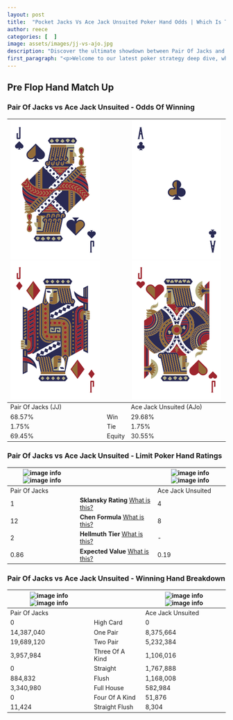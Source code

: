 ```yaml
---
layout: post
title:  "Pocket Jacks Vs Ace Jack Unsuited Poker Hand Odds | Which Is The Better Hand In Poker? A Complete Guide"
author: reece
categories: [  ]
image: assets/images/jj-vs-ajo.jpg
description: "Discover the ultimate showdown between Pair Of Jacks and Ace Jack Unsuited in poker! Uncover the odds, strategies, and scenarios where one hand triumphs over the other. Get ready to up your poker game with this thrilling analysis."
first_paragraph: "<p>Welcome to our latest poker strategy deep dive, where we're pitting two distinct hands against each other in a high-stakes showdown: Pair Of Jacks vs Ace Jack Unsuited.</p><p>In the dynamic world of poker, every decision counts, and knowing which hand holds the upper hand is key to your success at the table.</p><p>In this article, we'll dissect these two hands, explore the scenarios where one dominates the other, and equip you with the knowledge to make strategic choices that can tip the odds in your favor.</p><p>Get ready to unravel the intriguing dynamics of these poker hands and elevate your game to new heights.</p>"
---
```




[comment]: # (sp0)

## Pre Flop Hand Match Up

<div class="table hand-ratings" markdown="1"> 



### Pair Of Jacks vs Ace Jack Unsuited - Odds Of Winning


    
| ![image info](assets/images/hand1/j.png) ![image info](assets/images/hand1/jo.png) |  | ![image info](assets/images/hand2/a.png) ![image info](assets/images/hand2/jo.png) |
| -------- | -------- | -------- |
| Pair Of Jacks (JJ) |  | Ace Jack Unsuited (AJo) |
| 68.57% | Win | 29.68% |
| 1.75% | Tie | 1.75% |
| 69.45% | Equity | 30.55% |




[comment]: # (sp1)



### Pair Of Jacks vs Ace Jack Unsuited - Limit Poker Hand Ratings


    
| ![image info](https://www.riverpairs.com/assets/images/hand1/j.png) ![image info](https://www.riverpairs.com/assets/images/hand1/jo.png) |  | ![image info](https://www.riverpairs.com/assets/images/hand2/a.png) ![image info](https://www.riverpairs.com/assets/images/hand2/jo.png) |
| -------- | -------- | -------- |
| Pair Of Jacks |  | Ace Jack Unsuited |
| 1 | **Sklansky Rating** [What is this?](/sklansky-rating-explained) | 4 |
| 12 | **Chen Formula** [What is this?](/chen-formula-explained) | 8 |
| 2 | **Hellmuth Tier** [What is this?](/Hellmuth-tier-explained) | - |
| 0.86 | **Expected Value** [What is this?](/expected-value-explained) | 0.19 |




[comment]: # (sp2)



### Pair Of Jacks vs Ace Jack Unsuited - Winning Hand Breakdown


    
| ![image info](https://www.riverpairs.com/assets/images/hand1/j.png) ![image info](https://www.riverpairs.com/assets/images/hand1/jo.png) |  | ![image info](https://www.riverpairs.com/assets/images/hand2/a.png) ![image info](https://www.riverpairs.com/assets/images/hand2/jo.png) |
| -------- | -------- | -------- |
| Pair Of Jacks |  | Ace Jack Unsuited |
| 0 | High Card | 0 |
| 14,387,040 | One Pair | 8,375,664 |
| 19,689,120 | Two Pair | 5,232,384 |
| 3,957,984 | Three Of A Kind | 1,106,016 |
| 0 | Straight | 1,767,888 |
| 884,832 | Flush | 1,168,008 |
| 3,340,980 | Full House | 582,984 |
| 0 | Four Of A Kind | 51,876 |
| 11,424 | Straight Flush | 8,304 |




[comment]: # (sp3)



</div>

[comment]: # (sp4)



[comment]: # (sp5)

